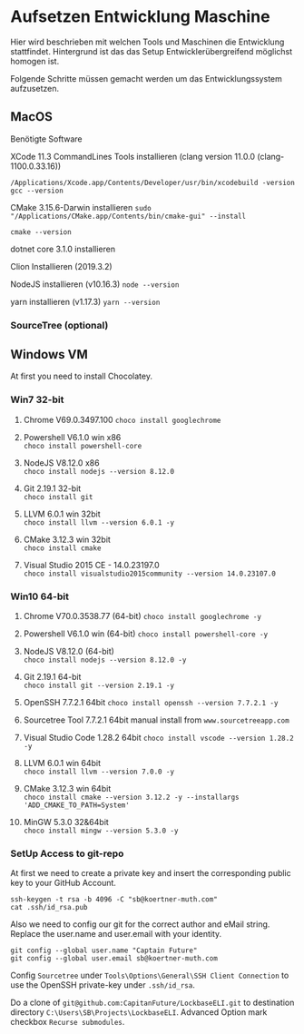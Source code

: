 # Aufsetzen Entwicklung Maschine

Hier wird beschrieben mit welchen Tools und Maschinen die Entwicklung stattfindet. Hintergrund ist das das Setup Entwicklerübergreifend möglichst homogen ist. 

Folgende Schritte müssen gemacht werden um das Entwicklungssystem aufzusetzen. 

## MacOS 

Benötigte Software 

XCode 11.3 CommandLines Tools installieren
(clang version 11.0.0 (clang-1100.0.33.16))

`/Applications/Xcode.app/Contents/Developer/usr/bin/xcodebuild -version`
`gcc --version`

CMake 3.15.6-Darwin installieren
`sudo "/Applications/CMake.app/Contents/bin/cmake-gui" --install`

`cmake --version` 

dotnet core 3.1.0 installieren

Clion Installieren (2019.3.2)

NodeJS installieren (v10.16.3)
`node --version`

yarn installieren (v1.17.3)
`yarn --version`

### SourceTree (optional)



## Windows VM

At first you need to install Chocolatey.  

### Win7 32-bit

1. Chrome V69.0.3497.100 
    `choco install googlechrome`

1. Powershell V6.1.0 win x86  
    `choco install powershell-core`

1. NodeJS V8.12.0 x86  
    `choco install nodejs --version 8.12.0`

1. Git 2.19.1 32-bit  
    `choco install git`

1. LLVM 6.0.1 win 32bit  
    `choco install llvm --version 6.0.1 -y` 

1. CMake 3.12.3 win 32bit  
    `choco install cmake`

1. Visual Studio 2015 CE - 14.0.23197.0  
    `choco install visualstudio2015community --version 14.0.23107.0`

### Win10 64-bit

1. Chrome V70.0.3538.77 (64-bit) 
    `choco install googlechrome -y`

1. Powershell V6.1.0 win (64-bit)
    `choco install powershell-core -y`

1. NodeJS V8.12.0 (64-bit)  
    `choco install nodejs --version 8.12.0 -y`

1. Git 2.19.1 64-bit  
    `choco install git --version 2.19.1 -y `

1. OpenSSH 7.7.2.1 64bit
    `choco install openssh --version 7.7.2.1 -y`

1. Sourcetree Tool 7.7.2.1 64bit
    manual install from `www.sourcetreeapp.com`

1. Visual Studio Code 1.28.2 64bit
    `choco install vscode --version 1.28.2 -y`

1. LLVM 6.0.1 win 64bit  
    `choco install llvm --version 7.0.0 -y` 

1. CMake 3.12.3 win 64bit  
    `choco install cmake --version 3.12.2 -y --installargs 'ADD_CMAKE_TO_PATH=System'`

1. MinGW 5.3.0  32&64bit  
    `choco install mingw --version 5.3.0 -y` 

### SetUp Access to git-repo

At first we need to create a private key and insert the corresponding public key to your GitHub Account. 

```
ssh-keygen -t rsa -b 4096 -C "sb@koertner-muth.com"
cat .ssh/id_rsa.pub
```

Also we need to config our git for the correct author and eMail string. Replace the user.name and user.email with your identity. 

```
git config --global user.name "Captain Future"
git config --global user.email sb@koertner-muth.com
```

Config `Sourcetree` under `Tools\Options\General\SSH Client Connection` to use the OpenSSH private-key under `.ssh/id_rsa`.


Do a clone of `git@github.com:CapitanFuture/LockbaseELI.git` to destination directory `C:\Users\SB\Projects\LockbaseELI`. Advanced Option mark checkbox `Recurse submodules`. 



 

